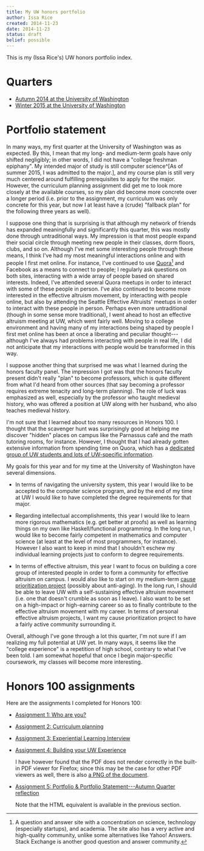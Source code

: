 ```yaml
---
title: My UW honors portfolio
author: Issa Rice
created: 2014-11-23
date: 2014-11-23
status: draft
belief: possible
---
```


This is my (Issa Rice's) UW honors portfolio index.

# Quarters

- [Autumn 2014 at the University of Washington]()
- [Winter 2015 at the University of Washington]()

# Portfolio statement

In many ways, my first quarter at the University of Washington was as expected.
By this, I mean that my long- and medium-term goals have only shifted negligibly; in other words, I did not have a "college freshman epiphany".
My intended major of study is still computer science^[As of summer 2015, I was admitted to the major.], and my course plan is still very much centered around fulfilling prerequisites to apply for the major.
However, the curriculum planning assignment did get me to look more closely at the available courses, so my plan did become more concrete over a longer period (i.e. prior to the assignment, my curriculum was only concrete for this year, but now I at least have a (crude) "fallback plan" for the following three years as well).

I suppose one thing that is surprising is that although my network of friends has expanded meaningfully and significantly this quarter, this was mostly done through untraditional ways.
My impression is that most people expand their social circle through meeting new people in their classes, dorm floors, clubs, and so on.
Although I've met some interesting people through these means, I think I've had my most meaningful interactions online and with people I first met online.
For instance, I've continued to use [Quora](http://quora.com)[^quora] and Facebook as a means to connect to people; I regularly ask questions on both sites, interacting with a wide array of people based on shared interests.
Indeed, I've attended several Quora meetups in order to interact with some of these people in person.
I've also continued to become more interested in the effective altruism movement, by interacting with people online, but also by attending the Seattle Effective Altruists' meetups in order to interact with these people in person.
Perhaps even more untraditional (though in some sense more traditional), I went ahead to host an effective altruism meeting at UW, which went fairly well.
Moving to a college environment and having many of my interactions being shaped by people I first met online has been at once a liberating and peculiar thought---although I've always had problems interacting with people in real life, I did not anticipate that my interactions with people would be transformed in this way.

[^quora]: A question and answer site with a concentration on science, technology (especially startups), and academia.
The site also has a very active and high-quality community, unlike some alternatives like Yahoo! Answers.
Stack Exchange is another good question and answer community.

I suppose another thing that surprised me was what I learned during the honors faculty panel.
The impression I got was that the honors faculty present didn't really "plan" to become professors, which is quite different from what I'd heard from other sources (that say becoming a professor requires extreme tenacity and long-term planning).
The role of luck was emphasized as well, especially by the professor who taught medieval history, who was offered a position at UW along with her husband, who also teaches medieval history.

I'm not sure that I learned about too many resources in Honors 100.
I thought that the scavenger hunt was surprisingly good at helping me discover "hidden" places on campus like the Parnassus café and the math tutoring rooms, for instance.
However, I thought that I had already gotten extensive information from spending time on Quora, which has a [dedicated group of UW students and lots of UW-specific information](/resources-for-the-university-of-washington).

My goals for this year and for my time at the University of Washington have several dimensions.

- In terms of navigating the university system, this year I would like to be accepted to the computer science program, and by the end of my time at UW I would like to have completed the degree requirements for that major.

- Regarding intellectual accomplishments, this year I would like to learn more rigorous mathematics (e.g. get better at proofs) as well as learning things on my own like Haskell/functional programming.
In the long run, I would like to become fairly competent in mathematics and computer science (at least at the level of most programmers, for instance).
However I also want to keep in mind that I shouldn't eschew my individual learning projects just to conform to degree requirements.

- In terms of effective altruism, this year I want to focus on building a core group of interested people in order to form a community for effective altruism on campus.
I would also like to start on my medium-term [cause prioritization project](http://causeprioritization.org) (possibly about anti-aging).
In the long run, I should be able to leave UW with a self-sustaining effective altruism movement (i.e. one that doesn't crumble as soon as I leave).
I also want to be set on a high-impact or high-earning career so as to finally contribute to the effective altruism movement with my career.
In terms of personal effective altruism projects, I want my cause prioritization project to have a fairly active community surrounding it.

Overall, although I've gone through a lot this quarter, I'm not sure if I am realizing my full potential at UW yet.
In many ways, it seems like the "college experience" is a repetition of high school, contrary to what I've been told.
I am somewhat hopeful that once I begin major-specific coursework, my classes will become more interesting.

# Honors 100 assignments

Here are the assignments I completed for Honors 100:

- [Assignment 1: Who are you?](http://exp.riceissa.com/pdf/actual.pdf)

- [Assignment 2: Curriculum planning](http://exp.riceissa.com/pdf/riceissa-myplan.pdf)

- [Assignment 3: Experiential Learning Interview](http://exp.riceissa.com/pdf/experiential_learning_interview.pdf)

- [Assignment 4: Building your UW Experience](http://exp.riceissa.com/pdf/building_your_uw_experience.pdf)

    I have however found that the PDF does not render correctly in the built-in PDF viewer for Firefox; since this may be the case for other PDF viewers as well, there is also [a PNG of the document](http://exp.riceissa.com/pdf/building_your_uw_experience.png).

- [Assignment 5: Portfolio \& Portfolio Statement---Autumn Quarter reflection](http://exp.riceissa.com/pdf/portfolio_statement_honors100.pdf)

    Note that the HTML equivalent is available in the previous section.
